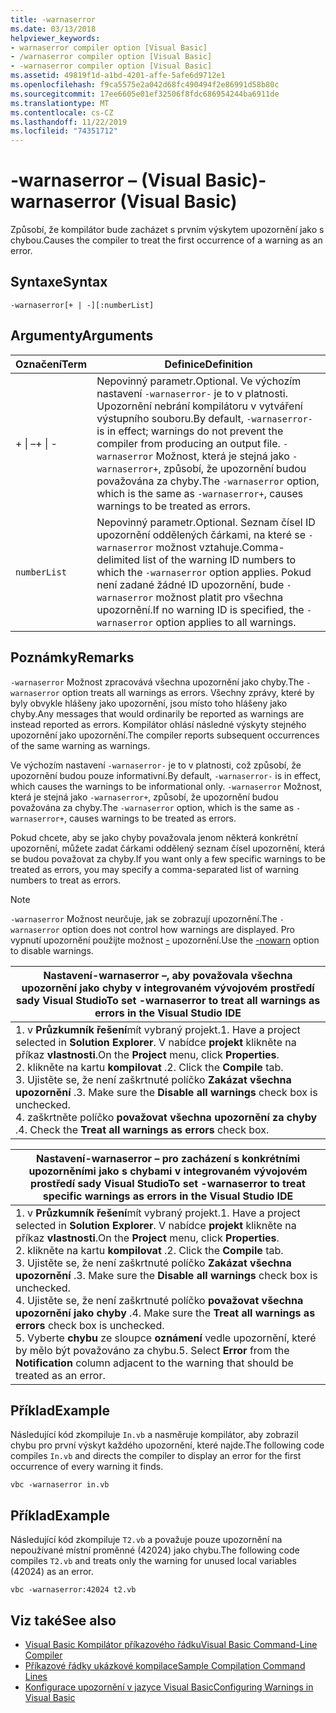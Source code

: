 ```yaml
---
title: -warnaserror
ms.date: 03/13/2018
helpviewer_keywords:
- warnaserror compiler option [Visual Basic]
- /warnaserror compiler option [Visual Basic]
- -warnaserror compiler option [Visual Basic]
ms.assetid: 49819f1d-a1bd-4201-affe-5afe6d9712e1
ms.openlocfilehash: f9ca5575e2a042d68fc490494f2e86991d58b80c
ms.sourcegitcommit: 17ee6605e01ef32506f8fdc686954244ba6911de
ms.translationtype: MT
ms.contentlocale: cs-CZ
ms.lasthandoff: 11/22/2019
ms.locfileid: "74351712"
---
```

# <a name="-warnaserror-visual-basic"></a><span data-ttu-id="1d551-102">-warnaserror – (Visual Basic)</span><span class="sxs-lookup"><span data-stu-id="1d551-102">-warnaserror (Visual Basic)</span></span>
<span data-ttu-id="1d551-103">Způsobí, že kompilátor bude zacházet s prvním výskytem upozornění jako s chybou.</span><span class="sxs-lookup"><span data-stu-id="1d551-103">Causes the compiler to treat the first occurrence of a warning as an error.</span></span>  
  
## <a name="syntax"></a><span data-ttu-id="1d551-104">Syntaxe</span><span class="sxs-lookup"><span data-stu-id="1d551-104">Syntax</span></span>  
  
```console  
-warnaserror[+ | -][:numberList]  
```  
  
## <a name="arguments"></a><span data-ttu-id="1d551-105">Argumenty</span><span class="sxs-lookup"><span data-stu-id="1d551-105">Arguments</span></span>  
  
|<span data-ttu-id="1d551-106">Označení</span><span class="sxs-lookup"><span data-stu-id="1d551-106">Term</span></span>|<span data-ttu-id="1d551-107">Definice</span><span class="sxs-lookup"><span data-stu-id="1d551-107">Definition</span></span>|  
|---|---|  
|<span data-ttu-id="1d551-108">+ &#124; –</span><span class="sxs-lookup"><span data-stu-id="1d551-108">+ &#124; -</span></span>|<span data-ttu-id="1d551-109">Nepovinný parametr.</span><span class="sxs-lookup"><span data-stu-id="1d551-109">Optional.</span></span> <span data-ttu-id="1d551-110">Ve výchozím nastavení `-warnaserror-` je to v platnosti. Upozornění nebrání kompilátoru v vytváření výstupního souboru.</span><span class="sxs-lookup"><span data-stu-id="1d551-110">By default, `-warnaserror-` is in effect; warnings do not prevent the compiler from producing an output file.</span></span> <span data-ttu-id="1d551-111">`-warnaserror` Možnost, která je stejná jako `-warnaserror+`, způsobí, že upozornění budou považována za chyby.</span><span class="sxs-lookup"><span data-stu-id="1d551-111">The `-warnaserror` option, which is the same as `-warnaserror+`, causes warnings to be treated as errors.</span></span>|  
|`numberList`|<span data-ttu-id="1d551-112">Nepovinný parametr.</span><span class="sxs-lookup"><span data-stu-id="1d551-112">Optional.</span></span> <span data-ttu-id="1d551-113">Seznam čísel ID upozornění oddělených čárkami, na které se `-warnaserror` možnost vztahuje.</span><span class="sxs-lookup"><span data-stu-id="1d551-113">Comma-delimited list of the warning ID numbers to which the `-warnaserror` option applies.</span></span> <span data-ttu-id="1d551-114">Pokud není zadané žádné ID upozornění, bude `-warnaserror` možnost platit pro všechna upozornění.</span><span class="sxs-lookup"><span data-stu-id="1d551-114">If no warning ID is specified, the `-warnaserror` option applies to all warnings.</span></span>|  
  
## <a name="remarks"></a><span data-ttu-id="1d551-115">Poznámky</span><span class="sxs-lookup"><span data-stu-id="1d551-115">Remarks</span></span>  
 <span data-ttu-id="1d551-116">`-warnaserror` Možnost zpracovává všechna upozornění jako chyby.</span><span class="sxs-lookup"><span data-stu-id="1d551-116">The `-warnaserror` option treats all warnings as errors.</span></span> <span data-ttu-id="1d551-117">Všechny zprávy, které by byly obvykle hlášeny jako upozornění, jsou místo toho hlášeny jako chyby.</span><span class="sxs-lookup"><span data-stu-id="1d551-117">Any messages that would ordinarily be reported as warnings are instead reported as errors.</span></span> <span data-ttu-id="1d551-118">Kompilátor ohlásí následné výskyty stejného upozornění jako upozornění.</span><span class="sxs-lookup"><span data-stu-id="1d551-118">The compiler reports subsequent occurrences of the same warning as warnings.</span></span>  
  
 <span data-ttu-id="1d551-119">Ve výchozím nastavení `-warnaserror-` je to v platnosti, což způsobí, že upozornění budou pouze informativní.</span><span class="sxs-lookup"><span data-stu-id="1d551-119">By default, `-warnaserror-` is in effect, which causes the warnings to be informational only.</span></span> <span data-ttu-id="1d551-120">`-warnaserror` Možnost, která je stejná jako `-warnaserror+`, způsobí, že upozornění budou považována za chyby.</span><span class="sxs-lookup"><span data-stu-id="1d551-120">The `-warnaserror` option, which is the same as `-warnaserror+`, causes warnings to be treated as errors.</span></span>  
  
 <span data-ttu-id="1d551-121">Pokud chcete, aby se jako chyby považovala jenom některá konkrétní upozornění, můžete zadat čárkami oddělený seznam čísel upozornění, která se budou považovat za chyby.</span><span class="sxs-lookup"><span data-stu-id="1d551-121">If you want only a few specific warnings to be treated as errors, you may specify a comma-separated list of warning numbers to treat as errors.</span></span>  
  
> [!NOTE]
> <span data-ttu-id="1d551-122">`-warnaserror` Možnost neurčuje, jak se zobrazují upozornění.</span><span class="sxs-lookup"><span data-stu-id="1d551-122">The `-warnaserror` option does not control how warnings are displayed.</span></span> <span data-ttu-id="1d551-123">Pro vypnutí upozornění použijte možnost [-](../../../visual-basic/reference/command-line-compiler/nowarn.md) upozornění.</span><span class="sxs-lookup"><span data-stu-id="1d551-123">Use the [-nowarn](../../../visual-basic/reference/command-line-compiler/nowarn.md) option to disable warnings.</span></span>  
  
|<span data-ttu-id="1d551-124">Nastavení-warnaserror –, aby považovala všechna upozornění jako chyby v integrovaném vývojovém prostředí sady Visual Studio</span><span class="sxs-lookup"><span data-stu-id="1d551-124">To set -warnaserror to treat all warnings as errors in the Visual Studio IDE</span></span>|  
|---|  
|<span data-ttu-id="1d551-125">1. v **Průzkumník řešení**mít vybraný projekt.</span><span class="sxs-lookup"><span data-stu-id="1d551-125">1.  Have a project selected in **Solution Explorer**.</span></span> <span data-ttu-id="1d551-126">V nabídce **projekt** klikněte na příkaz **vlastnosti**.</span><span class="sxs-lookup"><span data-stu-id="1d551-126">On the **Project** menu, click **Properties**.</span></span> <br /><span data-ttu-id="1d551-127">2. klikněte na kartu **kompilovat** .</span><span class="sxs-lookup"><span data-stu-id="1d551-127">2.  Click the **Compile** tab.</span></span><br /><span data-ttu-id="1d551-128">3. Ujistěte se, že není zaškrtnuté políčko **Zakázat všechna upozornění** .</span><span class="sxs-lookup"><span data-stu-id="1d551-128">3.  Make sure the **Disable all warnings** check box is unchecked.</span></span><br /><span data-ttu-id="1d551-129">4. zaškrtněte políčko **považovat všechna upozornění za chyby** .</span><span class="sxs-lookup"><span data-stu-id="1d551-129">4.  Check the **Treat all warnings as errors** check box.</span></span>|  
  
|<span data-ttu-id="1d551-130">Nastavení-warnaserror – pro zacházení s konkrétními upozorněními jako s chybami v integrovaném vývojovém prostředí sady Visual Studio</span><span class="sxs-lookup"><span data-stu-id="1d551-130">To set -warnaserror to treat specific warnings as errors in the Visual Studio IDE</span></span>|  
|---|  
|<span data-ttu-id="1d551-131">1. v **Průzkumník řešení**mít vybraný projekt.</span><span class="sxs-lookup"><span data-stu-id="1d551-131">1.  Have a project selected in **Solution Explorer**.</span></span> <span data-ttu-id="1d551-132">V nabídce **projekt** klikněte na příkaz **vlastnosti**.</span><span class="sxs-lookup"><span data-stu-id="1d551-132">On the **Project** menu, click **Properties**.</span></span><br /><span data-ttu-id="1d551-133">2. klikněte na kartu **kompilovat** .</span><span class="sxs-lookup"><span data-stu-id="1d551-133">2.  Click the **Compile** tab.</span></span><br /><span data-ttu-id="1d551-134">3. Ujistěte se, že není zaškrtnuté políčko **Zakázat všechna upozornění** .</span><span class="sxs-lookup"><span data-stu-id="1d551-134">3.  Make sure the **Disable all warnings** check box is unchecked.</span></span><br /><span data-ttu-id="1d551-135">4. Ujistěte se, že není zaškrtnuté políčko **považovat všechna upozornění jako chyby** .</span><span class="sxs-lookup"><span data-stu-id="1d551-135">4.  Make sure the **Treat all warnings as errors** check box is unchecked.</span></span><br /><span data-ttu-id="1d551-136">5. Vyberte **chybu** ze sloupce **oznámení** vedle upozornění, které by mělo být považováno za chybu.</span><span class="sxs-lookup"><span data-stu-id="1d551-136">5.  Select **Error** from the **Notification** column adjacent to the warning that should be treated as an error.</span></span>|  
  
## <a name="example"></a><span data-ttu-id="1d551-137">Příklad</span><span class="sxs-lookup"><span data-stu-id="1d551-137">Example</span></span>  
 <span data-ttu-id="1d551-138">Následující kód zkompiluje `In.vb` a nasměruje kompilátor, aby zobrazil chybu pro první výskyt každého upozornění, které najde.</span><span class="sxs-lookup"><span data-stu-id="1d551-138">The following code compiles `In.vb` and directs the compiler to display an error for the first occurrence of every warning it finds.</span></span>  
  
```console
vbc -warnaserror in.vb  
```  
  
## <a name="example"></a><span data-ttu-id="1d551-139">Příklad</span><span class="sxs-lookup"><span data-stu-id="1d551-139">Example</span></span>  
 <span data-ttu-id="1d551-140">Následující kód zkompiluje `T2.vb` a považuje pouze upozornění na nepoužívané místní proměnné (42024) jako chybu.</span><span class="sxs-lookup"><span data-stu-id="1d551-140">The following code compiles `T2.vb` and treats only the warning for unused local variables (42024) as an error.</span></span>  
  
```console
vbc -warnaserror:42024 t2.vb  
```  
  
## <a name="see-also"></a><span data-ttu-id="1d551-141">Viz také</span><span class="sxs-lookup"><span data-stu-id="1d551-141">See also</span></span>

- [<span data-ttu-id="1d551-142">Visual Basic Kompilátor příkazového řádku</span><span class="sxs-lookup"><span data-stu-id="1d551-142">Visual Basic Command-Line Compiler</span></span>](../../../visual-basic/reference/command-line-compiler/index.md)
- [<span data-ttu-id="1d551-143">Příkazové řádky ukázkové kompilace</span><span class="sxs-lookup"><span data-stu-id="1d551-143">Sample Compilation Command Lines</span></span>](../../../visual-basic/reference/command-line-compiler/sample-compilation-command-lines.md)
- [<span data-ttu-id="1d551-144">Konfigurace upozornění v jazyce Visual Basic</span><span class="sxs-lookup"><span data-stu-id="1d551-144">Configuring Warnings in Visual Basic</span></span>](/visualstudio/ide/configuring-warnings-in-visual-basic)
